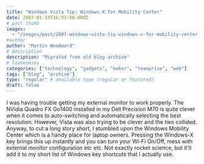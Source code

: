 ```yaml
---
title: "Windows Vista Tip: Windows-X for Mobility Center"
date: 2007-01-15T16:53:56.000Z
# post thumb
images:
  - "/images/post/2007-windows-vista-tip-windows-x-for-mobility-center.jpg"
#author
author: "Martin Woodward"
# description
description: "Migrated from old blog archive"
# Taxonomies
categories: ["technology", "gadgets", "maker", "teamprise", "web"]
tags: ["blog", "archive"]
type: "regular" # available type (regular or featured)
draft: false
---
```

[](http://www.woodwardweb.com/WindowsLiveWriter/WindowsVistaTipWindowsXforMobilityCenter_ED77/mobility_center4.png) I was having trouble getting my external monitor to work properly.  The NVidia Quadro FX Go1400 installed in my Dell Precision M70 is quite clever when it comes to auto-switching and automatically selecting the best resolution.  However, Vista was also trying to be clever and the two collided.  Anyway, to cut a long story short, I stumbled upon the Windows Mobility Center which is a handy place for laptop owners.  Pressing the Windows-X key brings this up instantly and you can turn your Wi-Fi On/Off, mess with external monitor configuration etc etc.  Not exactly rocket science, but it'll add it to my short list of Windows key shortcuts that I actually use.
